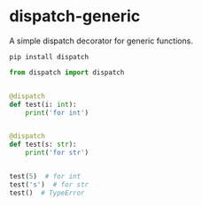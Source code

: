# dispatch-generic

A simple dispatch decorator for generic functions.

`pip install dispatch`

```python
from dispatch import dispatch


@dispatch
def test(i: int):
    print('for int')


@dispatch
def test(s: str):
    print('for str')


test(5)  # for int
test('s')  # for str
test()  # TypeError
```
